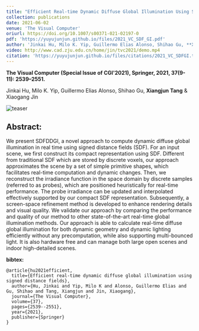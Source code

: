 ```yaml
---
title: "Efficient Real-time Dynamic Diffuse Global Illumination Using Signed Distance Fields"
collection: publications
date: 2021-06-02
venue: 'The Visual Computer'
oriurl: https://doi.org/10.1007/s00371-021-02197-0
pdf: 'https://yuyujunjun.github.io/files/2021_VC_SDF_GI.pdf'
author: 'Jinkai Hu, Milo K. Yip, Guillermo Elias Alonso, Shihao Gu, **Xiangjun Tang**, [Xiaogang Jin](http://www.cad.zju.edu.cn/home/jin/).'
video: http://www.cad.zju.edu.cn/home/jin/tvc2021/demo.mp4
citation: 'https://yuyujunjun.github.io/files/citations/2021_VC_SDFGI.txt'
---
```

**The Visual Computer (Special Issue of CGI'2021), Springer, 2021, 37(9-11): 2539–2551.**

Jinkai Hu, Milo K. Yip, Guillermo Elias Alonso, Shihao Gu, **Xiangjun Tang** & Xiaogang Jin

![teaser](https://yuyujunjun.github.io/images/2021SDFGI/teaser.jpeg)

## Abstract:

We present SDFDDGI, a novel approach to compute dynamic diffuse global illumination in real time using signed distance fields (SDF). For an input scene, we first construct its compact representation using SDF. Different from traditional SDF which are stored by discrete voxels, our approach approximates the scene by a set of simple primitive shapes, which facilitates real-time computation and dynamic changes. Then, we reconstruct the irradiance function in the space domain by discrete samples (referred to as probes), which are positioned heuristically for real-time performance. The probe irradiance can be updated and interpolated effectively supported by our compact SDF representation. Subsequently, a screen-space refinement method is developed to enhance rendering details and visual quality. We validate our approach by comparing the performance and quality of our method to other state-of-the-art real-time global illumination methods. Our approach is able to calculate real-time diffuse global illumination for both dynamic geometry and dynamic lighting efficiently without any precomputation, while also supporting multi-bounced light. It is also hardware free and can manage both large open scenes and indoor high-detailed scenes.

**bibtex:**

```
@article{hu2021efficient,
  title={Efficient real-time dynamic diffuse global illumination using signed distance fields},
  author={Hu, Jinkai and Yip, Milo K and Alonso, Guillermo Elias and Gu, Shihao and Tang, Xiangjun and Jin, Xiaogang},
  journal={The Visual Computer},
  volume={37},
  pages={2539--2551},
  year={2021},
  publisher={Springer}
}
```